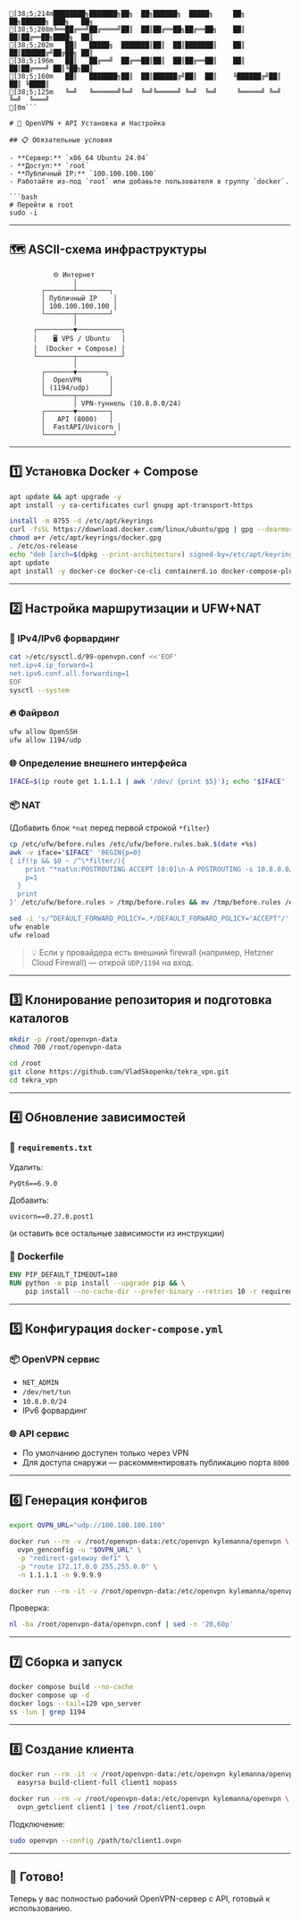 ```ansi
[38;5;214m████████╗███████╗██╗  ██╗██████╗  █████╗     ██╗   ██╗██████╗ ███╗   ██╗
[38;5;208m╚══██╔══╝██╔════╝██║  ██║██╔══██╗██╔══██╗    ██║   ██║██╔══██╗████╗  ██║
[38;5;202m   ██║   █████╗  ███████║██║  ██║███████║    ██║   ██║██████╔╝██╔██╗ ██║
[38;5;196m   ██║   ██╔══╝  ██╔══██║██║  ██║██╔══██║    ██║   ██║██╔═══╝ ██║╚██╗██║
[38;5;160m   ██║   ███████╗██║  ██║██████╔╝██║  ██║    ╚██████╔╝██║     ██║ ╚████║
[38;5;125m   ╚═╝   ╚══════╝╚═╝  ╚═╝╚═════╝ ╚═╝  ╚═╝     ╚═════╝ ╚═╝     ╚═╝  ╚═══╝
[0m```

# 🚀 OpenVPN + API Установка и Настройка

## 📋 Обязательные условия

- **Сервер:** `x86_64 Ubuntu 24.04`
- **Доступ:** `root`
- **Публичный IP:** `100.100.100.100`
- Работайте из-под `root` или добавьте пользователя в группу `docker`.

```bash
# Перейти в root
sudo -i
```

---

## 🗺 ASCII-схема инфраструктуры

```
           🌐 Интернет
                │
        ┌───────┴────────┐
        │ Публичный IP    │
        │ 100.100.100.100 │
        └───────┬────────┘
                │
      ┌─────────▼───────────┐
      │    🖥 VPS / Ubuntu   │
      │  (Docker + Compose) │
      └─────────┬───────────┘
                │
        ┌───────▼───────┐
        │  OpenVPN       │
        │ (1194/udp)     │
        └───────┬────────┘
                │ VPN-туннель (10.8.0.0/24)
        ┌───────▼────────┐
        │   API (8000)   │
        │  FastAPI/Uvicorn │
        └─────────────────┘
```

---

## 1️⃣ Установка Docker + Compose

```bash
apt update && apt upgrade -y
apt install -y ca-certificates curl gnupg apt-transport-https

install -m 0755 -d /etc/apt/keyrings
curl -fsSL https://download.docker.com/linux/ubuntu/gpg | gpg --dearmor -o /etc/apt/keyrings/docker.gpg
chmod a+r /etc/apt/keyrings/docker.gpg
. /etc/os-release
echo "deb [arch=$(dpkg --print-architecture) signed-by=/etc/apt/keyrings/docker.gpg] https://download.docker.com/linux/ubuntu $VERSION_CODENAME stable" > /etc/apt/sources.list.d/docker.list
apt update
apt install -y docker-ce docker-ce-cli containerd.io docker-compose-plugin
```

---

## 2️⃣ Настройка маршрутизации и UFW+NAT

### 🔧 IPv4/IPv6 форвардинг
```bash
cat >/etc/sysctl.d/99-openvpn.conf <<'EOF'
net.ipv4.ip_forward=1
net.ipv6.conf.all.forwarding=1
EOF
sysctl --system
```

### 🔥 Файрвол
```bash
ufw allow OpenSSH
ufw allow 1194/udp
```

### 🌐 Определение внешнего интерфейса
```bash
IFACE=$(ip route get 1.1.1.1 | awk '/dev/ {print $5}'); echo "$IFACE"
```

### 📦 NAT
(Добавить блок `*nat` перед первой строкой `*filter`)
```bash
cp /etc/ufw/before.rules /etc/ufw/before.rules.bak.$(date +%s)
awk -v iface="$IFACE" 'BEGIN{p=0}
{ if(!p && $0 ~ /^\*filter/){
    print "*nat\n:POSTROUTING ACCEPT [0:0]\n-A POSTROUTING -s 10.8.0.0/24 -o " iface " -j MASQUERADE\nCOMMIT";
    p=1
  }
  print
}' /etc/ufw/before.rules > /tmp/before.rules && mv /tmp/before.rules /etc/ufw/before.rules
```

```bash
sed -i 's/^DEFAULT_FORWARD_POLICY=.*/DEFAULT_FORWARD_POLICY="ACCEPT"/' /etc/default/ufw
ufw enable
ufw reload
```

> 💡 Если у провайдера есть внешний firewall (например, Hetzner Cloud Firewall) — открой `UDP/1194` на вход.

---

## 3️⃣ Клонирование репозитория и подготовка каталогов
```bash
mkdir -p /root/openvpn-data
chmod 700 /root/openvpn-data

cd /root
git clone https://github.com/VladSkopenko/tekra_vpn.git
cd tekra_vpn
```

---

## 4️⃣ Обновление зависимостей

### 📄 `requirements.txt`
Удалить:
```
PyQt6==6.9.0
```
Добавить:
```
uvicorn==0.27.0.post1
```
(и оставить все остальные зависимости из инструкции)

### 🐍 Dockerfile
```dockerfile
ENV PIP_DEFAULT_TIMEOUT=180
RUN python -m pip install --upgrade pip && \
    pip install --no-cache-dir --prefer-binary --retries 10 -r requirements.txt
```

---

## 5️⃣ Конфигурация `docker-compose.yml`

### 📦 OpenVPN сервис
- `NET_ADMIN`
- `/dev/net/tun`
- `10.8.0.0/24`
- IPv6 форвардинг

### 🌐 API сервис
- По умолчанию доступен только через VPN  
- Для доступа снаружи — раскомментировать публикацию порта `8000`

---

## 6️⃣ Генерация конфигов

```bash
export OVPN_URL="udp://100.100.100.100"

docker run --rm -v /root/openvpn-data:/etc/openvpn kylemanna/openvpn \
  ovpn_genconfig -u "$OVPN_URL" \
  -p "redirect-gateway def1" \
  -p "route 172.17.0.0 255.255.0.0" \
  -n 1.1.1.1 -n 9.9.9.9

docker run --rm -it -v /root/openvpn-data:/etc/openvpn kylemanna/openvpn ovpn_initpki
```

Проверка:
```bash
nl -ba /root/openvpn-data/openvpn.conf | sed -n '20,60p'
```

---

## 7️⃣ Сборка и запуск
```bash
docker compose build --no-cache
docker compose up -d
docker logs --tail=120 vpn_server
ss -lun | grep 1194
```

---

## 8️⃣ Создание клиента

```bash
docker run --rm -it -v /root/openvpn-data:/etc/openvpn kylemanna/openvpn \
  easyrsa build-client-full client1 nopass

docker run --rm -v /root/openvpn-data:/etc/openvpn kylemanna/openvpn \
  ovpn_getclient client1 | tee /root/client1.ovpn
```

Подключение:
```bash
sudo openvpn --config /path/to/client1.ovpn
```

---

## 🎯 Готово!
Теперь у вас полностью рабочий OpenVPN-сервер с API, готовый к использованию.
